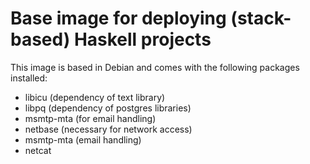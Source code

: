 # Base image for deploying (stack-based) Haskell projects

This image is based in Debian and comes with the following packages installed:

* libicu (dependency of text library)
* libpq (dependency of postgres libraries)
* msmtp-mta (for email handling)
* netbase (necessary for network access)
* msmtp-mta (email handling)
* netcat
